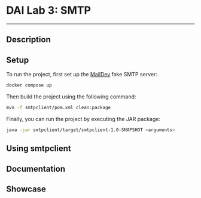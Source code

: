 # DAI Lab 3: SMTP

---

## Description

[//]: # (TODO)

## Setup

To run the project, first set up the [MailDev](https://github.com/maildev/maildev) fake SMTP server:

```bash
docker compose up
```

Then build the project using the following command:

```bash
mvn -f smtpclient/pom.xml clean:package
```

Finally, you can run the project by executing the JAR package:

```bash
java -jar smtpclient/target/smtpclient-1.0-SNAPSHOT <arguments>
```

## Using smtpclient

[//]: # (TODO)

## Documentation

[//]: # (TODO)

## Showcase

[//]: # (TODO)
